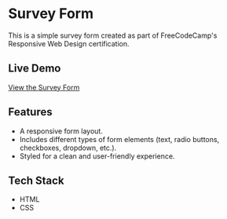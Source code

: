 # Survey Form

This is a simple survey form created as part of FreeCodeCamp's Responsive Web Design certification.

## Live Demo
[View the Survey Form](https://ahmednadeemgondal.github.io/Project_1_Survey_Form/)

## Features
- A responsive form layout.
- Includes different types of form elements (text, radio buttons, checkboxes, dropdown, etc.).
- Styled for a clean and user-friendly experience.

## Tech Stack
- HTML
- CSS
